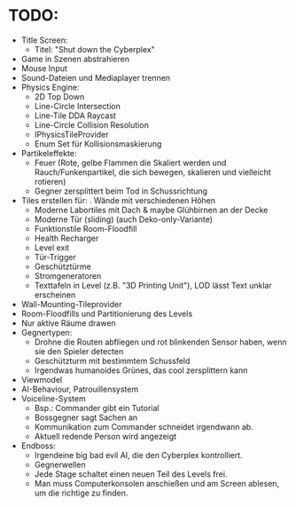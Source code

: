 # TODO:
- Title Screen:
    - Titel: "Shut down the Cyberplex"
- Game in Szenen abstrahieren
- Mouse Input
- Sound-Dateien und Mediaplayer trennen
- Physics Engine:
    - 2D Top Down
    - Line-Circle Intersection
    - Line-Tile DDA Raycast
    - Line-Circle Collision Resolution
    - IPhysicsTileProvider
    - Enum Set für Kollisionsmaskierung
- Partikeleffekte:
    - Feuer (Rote, gelbe Flammen die Skaliert werden und Rauch/Funkenpartikel, die sich bewegen, skalieren und vielleicht rotieren)
    - Gegner zersplittert beim Tod in Schussrichtung
- Tiles erstellen für:
    . Wände mit verschiedenen Höhen
    - Moderne Labortiles mit Dach & maybe Glühbirnen an der Decke
    - Moderne Tür (sliding) (auch Deko-only-Variante)
    - Funktionstile Room-Floodfill
    - Health Recharger
    - Level exit
    - Tür-Trigger
    - Geschütztürme
    - Stromgeneratoren
    - Texttafeln in Level (z.B. "3D Printing Unit"), LOD lässt Text unklar erscheinen
- Wall-Mounting-Tileprovider
- Room-Floodfills und Partitionierung des Levels
- Nur aktive Räume drawen
- Gegnertypen:
    - Drohne die Routen abfliegen und rot blinkenden Sensor haben, wenn sie den Spieler detecten
    - Geschützturm mit bestimmtem Schussfeld
    - Irgendwas humanoides Grünes, das cool zersplittern kann
- Viewmodel
- AI-Behaviour, Patrouillensystem
- Voiceline-System
    - Bsp.: Commander gibt ein Tutorial 
    - Bossgegner sagt Sachen an
    - Kommunikation zum Commander schneidet irgendwann ab.
    - Aktuell redende Person wird angezeigt
- Endboss: 
    - Irgendeine big bad evil AI, die den Cyberplex kontrolliert.
    - Gegnerwellen
    - Jede Stage schaltet einen neuen Teil des Levels frei.
    - Man muss Computerkonsolen anschießen und am Screen ablesen, um die richtige zu finden.